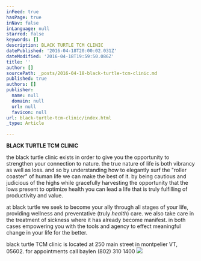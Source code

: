 ```yaml
---
inFeed: true
hasPage: true
inNav: false
inLanguage: null
starred: false
keywords: []
description: BLACK TURTLE TCM CLINIC
datePublished: '2016-04-18T20:00:02.031Z'
dateModified: '2016-04-18T19:59:50.086Z'
title: ''
author: []
sourcePath: _posts/2016-04-18-black-turtle-tcm-clinic.md
published: true
authors: []
publisher:
  name: null
  domain: null
  url: null
  favicon: null
url: black-turtle-tcm-clinic/index.html
_type: Article

---
```

**BLACK TURTLE TCM CLINIC**

the black turtle clinic exists in order to give you the opportunity to strengthen your connection to nature. the true nature of life is both vibrancy as well as loss. and so by understanding how to elegantly surf the "roller coaster" of human life we can make the best of it. by being cautious and judicious of the highs while gracefully harvesting the opportunity that the lows present to optimize health you can lead a life that is truly fulfilling of productivity and value.

at black turtle we seek to become your ally through all stages of your life, providing wellness and preventative (truly _health_) care. we also take care in the treatment of sickness where it has already become manifest. in both cases empowering you with the tools and agency to effect meaningful change in your life for the better.

black turtle TCM clinic is located at 250 main street in montpelier VT, 05602\. for appointments call baylen (802) 310 1400
![](https://the-grid-user-content.s3-us-west-2.amazonaws.com/5ffff574-18b7-4c77-9c3e-4caf2b746a83.jpg)
